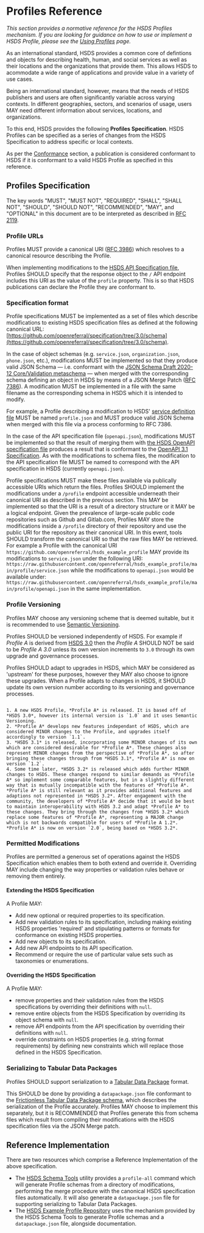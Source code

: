 Profiles Reference
==================

*This section provides a normative reference for the HSDS Profiles mechanism. If you are looking for guidance on how to use or implement a HSDS Profile, please see the [Using Profiles](using_profiles) page.*


As an international standard, HSDS provides a common core of defintions and objects for describing health, human, and social services as well as their locations and the organizations that provide them. This allows HSDS to acommodate a wide range of applications and provide value in a variety of use cases.

Being an international standard, however, means that the needs of HSDS publishers and users are often significantly variable across varying contexts. In different geographies, sectors, and scenarios of usage, users MAY need different information about services, locations, and organizations.

To this end, HSDS provides the following **Profiles Specification**. HSDS Profiles can be specified as a series of changes from the HSDS Specification to address specific or local contexts.

As per the [Conformance](conformance) section, a publication is considered conformant to HSDS if it is conformant to a valid HSDS Profile as specified in this reference.

## Profiles Specification

The key words "MUST", "MUST NOT", "REQUIRED", "SHALL", "SHALL NOT", "SHOULD", "SHOULD NOT", "RECOMMENDED",  "MAY", and "OPTIONAL" in this document are to be interpreted as described in [RFC 2119](https://datatracker.ietf.org/doc/html/rfc2119).

### Profile URLs

Profiles MUST provide a canonical URI ([RFC 3986](https://www.rfc-editor.org/rfc/rfc3986)) which resolves to a canonical resource describing the Profile.

When implementing modifications to the [HSDS API Specification file](https://github.com/openreferral/specification/blob/3.0/schema/openapi.json), Profiles SHOULD specify that the response object to the `/` API endpoint includes this URI as the value of the `profile` property. This is so that HSDS publications can declare the Profile they are conformant to.

### Specification format

Profile specifications MUST be implemented as a set of files which describe modifications to existing HSDS specification files as defined at the following canonical URL: [https://github.com/openreferral/specification/tree/3.0/schema](https://github.com/openreferral/specification/tree/3.0/schema). 

In the case of object schemas (e.g. `service.json`, `organization.json`, `phone.json`, etc.), modifications MUST be implemented so that they produce valid JSON Schema &mdash; i.e. conformant with the [JSON Schema Draft 2020-12 Core/Validation metaschema](https://json-schema.org/specification-links.html#2020-12) &mdash; when merged with the corresponding schema defining an object in HSDS by means of a JSON Merge Patch ([RFC 7386](https://datatracker.ietf.org/doc/html/rfc7386)). A modification MUST be implemented in a file with the same filename as the corresponding schema in HSDS which it is intended to modify.

For example, a Profile describing a modification to HSDS' [service definition file](https://github.com/openreferral/specification/blob/3.0/schema/service.json) MUST be named `profile.json` and MUST produce valid JSON Schema when merged with this file via a process conforming to RFC 7386.

In the case of the API specification file (`openapi.json`), modifications MUST be implemented so that the result of merging them with [the HSDS OpenAPI specification file](https://github.com/openreferral/specification/blob/3.0/schema/openapi.json) produces a result that is conformant to the [OpenAPI 3.1 Specification](https://spec.openapis.org/oas/latest.html#version-3-1-0). As with the modifications to schema files, the modification to the API specification file MUST be named to correspond with the API specification in HSDS (currently `openapi.json`).

Profile specifications MUST make these files available via publically accessible URIs which return the files. Profiles SHOULD implement the modifications under a `/profile` endpoint accessible underneath their canonical URI as described in the previous section. This MAY be implemented so that the URI is a result of a directory structure or it MAY be a logical endpoint. Given the prevalence of large-scale public code repositories such as Github and Gitlab.com, Profiles MAY store the modifications inside a `/profile` directory of their repository and use the public URI for the repository as their canonical URI. In this event, tools SHOULD transform the canonical URI so that the raw files MAY be retrieved. For example a Profile with the canonical URI `https://github.com/openreferral/hsds_example_profile` MAY provide its modifications to `service.json` under the following URI: `https://raw.githubusercontent.com/openreferral/hsds_example_profile/main/profile/service.json` while the modifications to `openapi.json` would be available under: `https://raw.githubusercontent.com/openreferral/hsds_example_profile/main/profile/openapi.json` in the same implementation.

### Profile Versioning

Profiles MAY choose any versioning scheme that is deemed suitable, but it is recommended to use [Semantic Versioning](https://semver.org/spec/v2.0.0.html).

Profiles SHOULD be versioned independently of HSDS. For example if *Profile A* is derived from [HSDS 3.0](https://github.com/openreferral/specification/releases/tag/v3.0) then the *Profile A* SHOULD NOT be said to be *Profile A 3.0* unless its own version increments to `3.0` through its own upgrade and governance processes.

Profiles SHOULD adapt to upgrades in HSDS, which MAY be considered as 'upstream' for these purposes, however they MAY also choose to ignore these upgrades. When a Profile adapts to changes in HSDS, it SHOULD update its own version number according to its versioning and governance processes.

```{admonition} Worked Example:

1. A new HSDS Profile, *Profile A* is released. It is based off of *HSDS 3.0*, however its internal version is `1.0` and it uses Semantic Versioning.
2. *Profile A* develops new features independant of HSDS, which are considered MINOR changes to the Profile, and upgrades itself accordingly to version `1.1`.
3. *HSDS 3.1* is released, incorporating some MINOR changes of its own which are considered desirable for *Profile A*. These changes also represent MINOR changes from the perspective of *Profile A*, so after bringing these changes through from *HSDS 3.1*, *Profile A* is now on version `1.2`.
4. Some time later, *HSDS 3.2* is released which adds further MINOR changes to HSDS. These changes respond to similar demands as *Profile A* so implement some comparable features, but in a slightly different way that is mutually incompatible with the features of *Profile A*. *Profile A* is still relevant as it provides additional features and adaptions not represented in *HSDS 3.2*. After engagement with the community, the developers of *Profile A* decide that it would be best to maintain interoperability with HSDS 3.2 and adapt *Profile A* to these changes. They bring through the changes from *HSDS 3.2* which replace some features of *Profile A*, representing a MAJOR change which is not backwards compatible for users of *Profile A 1.2*. *Profile A* is now on version `2.0`, being based on *HSDS 3.2*.

```

### Permitted Modifications

Profiles are permitted a generous set of operations against the HSDS Specification which enables them to both extend and override it. Overriding MAY include changing the way properties or validation rules behave or removing them entirely.

#### Extending the HSDS Specification

A Profile MAY:

* Add new optional or required properties to its specification.
* Add new validation rules to its specification, including making existing HSDS properties 'required' and stipulating patterns or formats for conformance on existing HSDS properties.
* Add new objects to its specification.
* Add new API endpoints to its API specification.
* Recommend or require the use of particular value sets such as taxonomies or enumerations.

#### Overriding the HSDS Specification

A Profile MAY:

* remove properties and their validation rules from the HSDS specifications by overriding their definitions with `null`.
* remove entire objects from the HSDS Specification by overriding its object schema with `null`.
* remove API endpoints from the API specification by overriding their definitions with `null`.
* override constraints on HSDS properties (e.g. string format requirements) by defining new constraints which will replace those defined in the HSDS Specification.

### Serializing to Tabular Data Packages

Profiles SHOULD support serialization to a [Tabular Data Package](https://specs.frictionlessdata.io/tabular-data-package/#specification) format.

This SHOULD be done by providing a `datapackage.json` file conformant to the [Frictionless Tabular Data Package schema](https://specs.frictionlessdata.io/schemas/tabular-data-package.json), which describes the serialization of the Profile accurately. Profiles MAY choose to implement this separately, but it is RECOMMENDED that Profiles generate this from schema files which result from compiling their modifications with the HSDS specification files via the JSON Merge patch.

## Reference Implementation

There are two resources which comprise a Reference Implementation of the above specification.

* The [HSDS Schema Tools](https://github.com/openreferral/hsds_schema_tools/tree/main) utility provides a `profile-all` command which will generate Profile schemas from a directory of modifications, performing the merge procedure with the canonical HSDS specification files automatically. It will also generate a `datapackage.json` file for supporting serializing to Tabular Data Packages.
* The [HSDS Example Profile Repository](https://github.com/openreferral/hsds_example_profile) uses the mechanism provided by the HSDS Schema Tools to generate Profile schemas and a `datapackage.json` file, alongside documentation.
